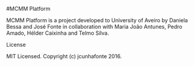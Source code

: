 #MCMM Platform

MCMM Platform is a project developed to University of Aveiro by Daniela Bessa and José Fonte in collaboration with Maria João Antunes, Pedro Amado, Hélder Caixinha and Telmo Silva.

License

MIT Licensed. Copyright (c) jcunhafonte 2016.
